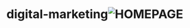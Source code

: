 # digital-marketing![HOMEPAGE](https://user-images.githubusercontent.com/114732893/200517749-0d062c05-087f-4a00-b95c-9a32b473fc4e.png)
